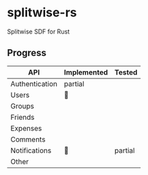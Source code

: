 # splitwise-rs

Splitwise SDF for Rust

## Progress

| API            | Implemented | Tested  |
|----------------|-------------|---------|
| Authentication | partial     |         |
| Users          | :rocket:    |         |
| Groups         |             |         |
| Friends        |             |         |
| Expenses       |             |         |
| Comments       |             |         |
| Notifications  | :rocket:    | partial |
| Other          |             |         |
